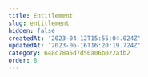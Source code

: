 ```yaml
---
title: Entitlement
slug: entitlement
hidden: false
createdAt: '2023-04-12T15:55:04.024Z'
updatedAt: '2023-06-16T16:20:19.724Z'
category: 648c78a5d7d50a06b022afb2
order: 8
---
```

